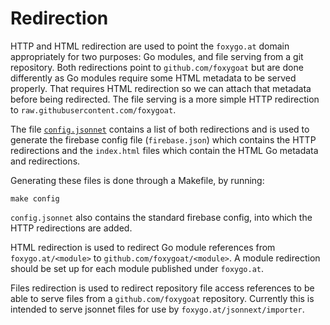 # Redirection

HTTP and HTML redirection are used to point the `foxygo.at` domain
appropriately for two purposes: Go modules, and file serving from a git
repository. Both redirections point to `github.com/foxygoat` but are
done differently as Go modules require some HTML metadata to be served
properly. That requires HTML redirection so we can attach that metadata
before being redirected. The file serving is a more simple HTTP
redirection to `raw.githubusercontent.com/foxygoat`.

The file [`config.jsonnet`](config.jsonnet) contains a list of both
redirections and is used to generate the firebase config file
(`firebase.json`) which contains the HTTP redirections and the
`index.html` files which contain the HTML Go metadata and redirections.

Generating these files is done through a Makefile, by running:

    make config

`config.jsonnet` also contains the standard firebase config, into which
the HTTP redirections are added.

HTML redirection is used to redirect Go module references from
`foxygo.at/<module>` to `github.com/foxygoat/<module>`. A module
redirection should be set up for each module published under
`foxygo.at`.

Files redirection is used to redirect repository file access references
to be able to serve files from a `github.com/foxygoat` repository.
Currently this is intended to serve jsonnet files for use by
`foxygo.at/jsonnext/importer`.

